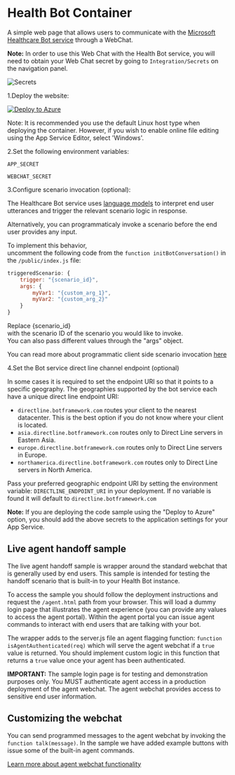 # Health Bot Container

A simple web page that allows users to communicate with the [Microsoft Healthcare Bot service](https://www.microsoft.com/en-us/research/project/health-bot/) through a WebChat.

**Note:** In order to use this Web Chat with the Health Bot service, you will need to obtain your Web Chat secret by going to `Integration/Secrets` on the navigation panel.

![Secrets](/secrets.png)

1.Deploy the website:

[![Deploy to Azure](https://aka.ms/deploytoazurebutton)](https://portal.azure.com/#create/Microsoft.Template/uri/https%3A%2F%2Fraw.githubusercontent.com%2Fmicrosoft%2FHealthBotContainerSample%2Flive_agent_handoff%2Fazuredeploy.json)

Note: It is recommended you use the default Linux host type when deploying the container.
However, if you wish to enable online file editing using the App Service Editor, select 'Windows'.

2.Set the following environment variables:

`APP_SECRET`

`WEBCHAT_SECRET`

3.Configure scenario invocation (optional):

The Healthcare Bot service uses [language models](https://docs.microsoft.com/HealthBot/language_model_howto) to interpret end user utterances and trigger the relevant scenario logic in response.

Alternatively, you can programmaticaly invoke a scenario before the end user provides any input.

To implement this behavior, uncomment the following code from the `function initBotConversation()` in the `/public/index.js` file:
```javascript
triggeredScenario: {
    trigger: "{scenario_id}",
    args: {
        myVar1: "{custom_arg_1}",
        myVar2: "{custom_arg_2}"
    }
}
```
Replace {scenario_id} with the scenario ID of the scenario you would like to invoke.
You can also pass different values through the "args" object. 

You can read more about programmatic client side scenario invocation [here](https://docs.microsoft.com/HealthBot/integrations/programmatic_invocation)


4.Set the Bot service direct line channel endpoint (optional)

In some cases it is required to set the endpoint URI so that it points to a specific geography. The geographies supported by the bot service each have a unique direct line endpoint URI:

- `directline.botframework.com` routes your client to the nearest datacenter. This is the best option if you do not know where your client is located.
- `asia.directline.botframework.com` routes only to Direct Line servers in Eastern Asia.
- `europe.directline.botframework.com` routes only to Direct Line servers in Europe.
- `northamerica.directline.botframework.com` routes only to Direct Line servers in North America.

Pass your preferred geographic endpoint URI by setting the environment variable: `DIRECTLINE_ENDPOINT_URI` in your deployment. If no variable is found it will default to `directline.botframework.com`

**Note:** If you are deploying the code sample using the "Deploy to Azure" option, you should add the above secrets to the application settings for your App Service.

## Live agent handoff sample

The live agent handoff sample is wrapper around the standard webchat that is generally used by end users. This sample is intended for testing the handoff scenario that is built-in to your Health Bot instance.

To access the sample you should follow the deployment instructions and request the `/agent.html` path from your browser. This will load a dummy login page that illustrates the agent experience (you can provide any values to access the agent portal). Within the agent portal you can issue agent commands to interact with end users that are talking with your bot.

The wrapper adds to the server.js file an agent flagging function: `function isAgentAuthenticated(req)` which will serve the agent webchat if a `true` value is returned. You should implement custom logic in this function that returns a `true` value once your agent has been authenticated.

**IMPORTANT:**
The sample login page is for testing and demonstration purposes only. You MUST authenticate agent access in a production deployment of the agent webchat. The agent webchat provides access to sensitive end user information.

## Customizing the webchat

You can send programmed messages to the agent webchat by invoking the `function talk(message)`. In the sample we have added example buttons with issue some of the built-in agent commands.

[Learn more about agent webchat functionality](https://docs.microsoft.com/en-us/HealthBot/handoff)
